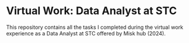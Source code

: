 # Virtual Work: Data Analyst at STC
This repository contains all the tasks I completed during the virtual work experience as a Data Analyst at STC offered by Misk hub (2024).
